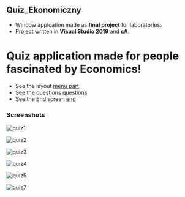 ## Quiz_Ekonomiczny
* Window applcation made as **final project** for laboratories.
* Project written in **Visual Studio 2019** and **c#**.

# Quiz application made for people fascinated by Economics!

* See the layout
[menu part](#quiz1)
* See the questions
[questions](#quiz3)
* See the End screen
[end](#quiz7)


### Screenshots

![quiz1](https://user-images.githubusercontent.com/61236736/82939314-76c74080-9f93-11ea-93b0-169ce3165e83.png)

![quiz2](https://user-images.githubusercontent.com/61236736/82939329-7f1f7b80-9f93-11ea-9186-f849f079edf2.png)

![quiz3](https://user-images.githubusercontent.com/61236736/82939345-86df2000-9f93-11ea-8a0a-beb59bb072b5.png)

![quiz4](https://user-images.githubusercontent.com/61236736/82939374-93637880-9f93-11ea-92e1-309e6c52e11d.png)

![quiz5](https://user-images.githubusercontent.com/61236736/82939380-965e6900-9f93-11ea-8261-00d712b8ef24.png)

![quiz7](https://user-images.githubusercontent.com/61236736/82939482-b3933780-9f93-11ea-95c1-ea8f37c11f93.png)
